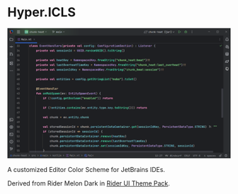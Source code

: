 # Hyper.ICLS

![Preview](preview.png)

A customized Editor Color Scheme for JetBrains IDEs.

Derived from Rider Melon Dark in [Rider UI Theme Pack](https://plugins.jetbrains.com/plugin/13883-rider-ui-theme-pack).